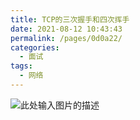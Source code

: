 ```yaml
---
title: TCP的三次握手和四次挥手
date: 2021-08-12 10:43:43
permalink: /pages/0d0a22/
categories:
  - 面试
tags:
  - 网络
---
```


![此处输入图片的描述][1]

[1]: https://cdn.jsdelivr.net/gh/AlienGao/image-store@main/blog/image.4bca1sae6060.png